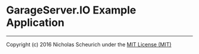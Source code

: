 # GarageServer.IO Example Application

---

Copyright (c) 2016 Nicholas Scheurich under the [MIT License (MIT)](https://opensource.org/licenses/MIT)
